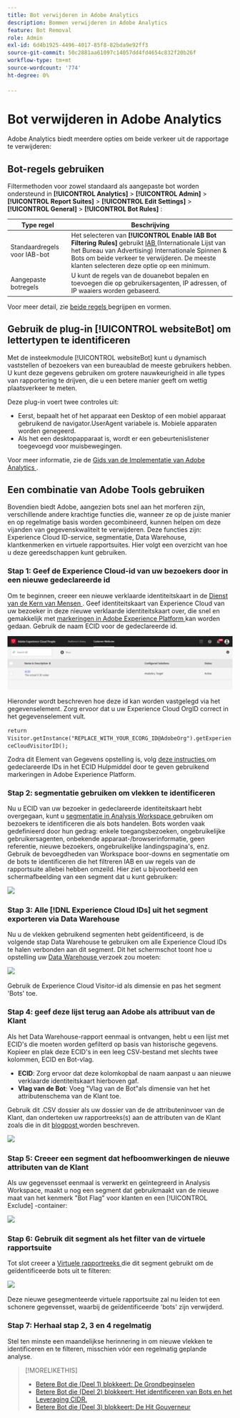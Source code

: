 ```yaml
---
title: Bot verwijderen in Adobe Analytics
description: Bommen verwijderen in Adobe Analytics
feature: Bot Removal
role: Admin
exl-id: 6d4b1925-4496-4017-85f8-82bda9e92ff3
source-git-commit: 50c2881aa61097c14057dd4fd4654c832f20b26f
workflow-type: tm+mt
source-wordcount: '774'
ht-degree: 0%

---
```


# Bot verwijderen in Adobe Analytics

Adobe Analytics biedt meerdere opties om beide verkeer uit de rapportage te verwijderen:

## Bot-regels gebruiken

Filtermethoden voor zowel standaard als aangepaste bot worden ondersteund in **[!UICONTROL Analytics]** > **[!UICONTROL Admin]** > **[!UICONTROL Report Suites]** > **[!UICONTROL Edit Settings]** > **[!UICONTROL General]** > **[!UICONTROL Bot Rules]** :

| Type regel | Beschrijving |
|--- |--- |
| Standaardregels voor IAB-bot | Het selecteren van **[!UICONTROL Enable IAB Bot Filtering Rules]** gebruikt [ IAB ](https://www.iab.com/) (Internationale Lijst van het Bureau van Advertising) Internationale Spinnen &amp; Bots om beide verkeer te verwijderen. De meeste klanten selecteren deze optie op een minimum. |
| Aangepaste botregels | U kunt de regels van de douanebot bepalen en toevoegen die op gebruikersagenten, IP adressen, of IP waaiers worden gebaseerd. |

Voor meer detail, zie [ beide regels ](/help/admin/admin/c-manage-report-suites/c-edit-report-suites/general/bot-removal/bot-rules.md) begrijpen en vormen.

## Gebruik de plug-in [!UICONTROL websiteBot] om lettertypen te identificeren

Met de insteekmodule [!UICONTROL websiteBot] kunt u dynamisch vaststellen of bezoekers van een bureaublad de meeste gebruikers hebben. U kunt deze gegevens gebruiken om grotere nauwkeurigheid in alle types van rapportering te drijven, die u een betere manier geeft om wettig plaatsverkeer te meten.

Deze plug-in voert twee controles uit:

* Eerst, bepaalt het of het apparaat een Desktop of een mobiel apparaat gebruikend de navigator.UserAgent variabele is. Mobiele apparaten worden genegeerd.
* Als het een desktopapparaat is, wordt er een gebeurtenislistener toegevoegd voor muisbewegingen.

Voor meer informatie, zie de [ Gids van de Implementatie van Adobe Analytics ](https://experienceleague.adobe.com/docs/analytics/implementation/vars/plugins/websitebot.html).

## Een combinatie van Adobe Tools gebruiken

Bovendien biedt Adobe, aangezien bots snel aan het morferen zijn, verschillende andere krachtige functies die, wanneer ze op de juiste manier en op regelmatige basis worden gecombineerd, kunnen helpen om deze vijanden van gegevenskwaliteit te verwijderen. Deze functies zijn: Experience Cloud ID-service, segmentatie, Data Warehouse, klantkenmerken en virtuele rapportsuites. Hier volgt een overzicht van hoe u deze gereedschappen kunt gebruiken.

### Stap 1: Geef de Experience Cloud-id van uw bezoekers door in een nieuwe gedeclareerde id

Om te beginnen, creeer een nieuwe verklaarde identiteitskaart in de [ Dienst van de Kern van Mensen ](https://experienceleague.adobe.com/docs/core-services/interface/audiences/audience-library.html). Geef identiteitskaart van Experience Cloud van uw bezoeker in deze nieuwe verklaarde identiteitskaart over, die snel en gemakkelijk met [ markeringen in Adobe Experience Platform ](https://experienceleague.adobe.com/docs/experience-platform/tags/extensions/adobe/id-service/overview.html) kan worden gedaan. Gebruik de naam ECID voor de gedeclareerde id.

![](/help/admin/admin/c-manage-report-suites/c-edit-report-suites/general/bot-removal/assets/bot-cust-attr-setup.png)

Hieronder wordt beschreven hoe deze id kan worden vastgelegd via het gegevenselement. Zorg ervoor dat u uw Experience Cloud OrgID correct in het gegevenselement vult.

```return Visitor.getInstance("REPLACE_WITH_YOUR_ECORG_ID@AdobeOrg").getExperienceCloudVisitorID();```

Zodra dit Element van Gegevens opstelling is, volg [ deze instructies ](https://experienceleague.adobe.com/docs/experience-platform/tags/extensions/adobe/id-service/overview.html) om gedeclareerde IDs in het ECID Hulpmiddel door te geven gebruikend markeringen in Adobe Experience Platform.

### Stap 2: segmentatie gebruiken om vlekken te identificeren

Nu u ECID van uw bezoeker in gedeclareerde identiteitskaart hebt overgegaan, kunt u [ segmentatie in Analysis Workspace ](https://experienceleague.adobe.com/docs/analytics/analyze/analysis-workspace/components/segments/t-freeform-project-segment.html) gebruiken om bezoekers te identificeren die als bots handelen. Bots worden vaak gedefinieerd door hun gedrag: enkele toegangsbezoeken, ongebruikelijke gebruikersagenten, onbekende apparaat-/browserinformatie, geen referentie, nieuwe bezoekers, ongebruikelijke landingspagina&#39;s, enz. Gebruik de bevoegdheden van Workspace boor-downs en segmentatie om de bots te identificeren die het filtreren IAB en uw regels van de rapportsuite allebei hebben omzeild. Hier ziet u bijvoorbeeld een schermafbeelding van een segment dat u kunt gebruiken:

![](/help/admin/admin/c-manage-report-suites/c-edit-report-suites/general/bot-removal/assets/bot-filter-seg1.png)

### Stap 3: Alle [!DNL Experience Cloud IDs] uit het segment exporteren via Data Warehouse

Nu u de vlekken gebruikend segmenten hebt geïdentificeerd, is de volgende stap Data Warehouse te gebruiken om alle Experience Cloud IDs te halen verbonden aan dit segment. Dit het schermschot toont hoe u opstelling uw [ Data Warehouse ](/help/export/data-warehouse/data-warehouse.md) verzoek zou moeten:

![](/help/admin/admin/c-manage-report-suites/c-edit-report-suites/general/bot-removal/assets/bot-dwh-3.png)

Gebruik de Experience Cloud Visitor-id als dimensie en pas het segment &#39;Bots&#39; toe.

### Stap 4: geef deze lijst terug aan Adobe als attribuut van de Klant

Als het Data Warehouse-rapport eenmaal is ontvangen, hebt u een lijst met ECID&#39;s die moeten worden gefilterd op basis van historische gegevens. Kopieer en plak deze ECID&#39;s in een leeg CSV-bestand met slechts twee kolommen, ECID en Bot-vlag.

* **ECID**: Zorg ervoor dat deze kolomkopbal de naam aanpast u aan nieuwe verklaarde identiteitskaart hierboven gaf.
* **Vlag van de Bot**: Voeg &quot;Vlag van de Bot&quot;als dimensie van het het attributenschema van de Klant toe.

Gebruik dit .CSV dossier als uw dossier van de de attributeninvoer van de Klant, dan onderteken uw rapportreeks(s) aan de attributen van de Klant zoals die in dit [ blogpost ](https://blog.adobe.com/en/publish/2016/10/20/link-digital-behavior-customers) worden beschreven.

![](/help/admin/admin/c-manage-report-suites/c-edit-report-suites/general/bot-removal/assets/bot-csv-4.png)

### Stap 5: Creeer een segment dat hefboomwerkingen de nieuwe attributen van de Klant

Als uw gegevensset eenmaal is verwerkt en geïntegreerd in Analysis Workspace, maakt u nog een segment dat gebruikmaakt van de nieuwe maat van het kenmerk &quot;Bot Flag&quot; voor klanten en een [!UICONTROL Exclude] -container:

![](/help/admin/admin/c-manage-report-suites/c-edit-report-suites/general/bot-removal/assets/bot-filter-seg2.png)

### Stap 6: Gebruik dit segment als het filter van de virtuele rapportsuite

Tot slot creeer a [ Virtuele rapportreeks ](/help/components/vrs/vrs-about.md) die dit segment gebruikt om de geïdentificeerde bots uit te filteren:

![](/help/admin/admin/c-manage-report-suites/c-edit-report-suites/general/bot-removal/assets/bot-vrs.png)

Deze nieuwe gesegmenteerde virtuele rapportsuite zal nu leiden tot een schonere gegevensset, waarbij de geïdentificeerde &#39;bots&#39; zijn verwijderd.

### Stap 7: Herhaal stap 2, 3 en 4 regelmatig

Stel ten minste een maandelijkse herinnering in om nieuwe vlekken te identificeren en te filteren, misschien vóór een regelmatig geplande analyse.

>[!MORELIKETHIS]
>
>* [ Betere Bot die (Deel 1) blokkeert: De Grondbeginselen ](https://experienceleaguecommunities.adobe.com/t5/adobe-analytics-blogs/better-bot-blocking-part-1-the-basics/ba-p/715839)
>* [ Betere Bot die (Deel 2) blokkeert: Het identificeren van Bots en het Leveraging CIDR.](https://experienceleaguecommunities.adobe.com/t5/adobe-analytics-blogs/better-bot-blocking-part-2-identifying-bots-and-leveraging-cidr/ba-p/722132)
>* [ Betere Bot die (Deel 3) blokkeert: De Hit Gouverneur ](https://experienceleaguecommunities.adobe.com/t5/adobe-analytics-blogs/better-bot-blocking-part-3-the-hit-governor/ba-p/727051)

